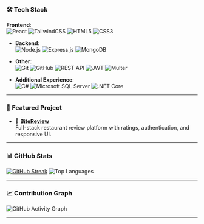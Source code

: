 ### 🛠️ Tech Stack

**Frontend**:  
  ![React](https://img.shields.io/badge/React-20232A?style=flat&logo=react&logoColor=darkgray)
  ![TailwindCSS](https://img.shields.io/badge/Tailwind_CSS-38B2AC?style=flat&logo=tailwind-css&logoColor=darkgray)
  ![HTML5](https://img.shields.io/badge/HTML5-E34F26?style=flat&logo=html5&logoColor=darkgray)
  ![CSS3](https://img.shields.io/badge/CSS3-1572B6?style=flat&logo=css3&logoColor=darkgray)

- **Backend**:  
  ![Node.js](https://img.shields.io/badge/Node.js-339933?style=flat&logo=nodedotjs&logoColor=darkgray)
  ![Express.js](https://img.shields.io/badge/Express.js-000000?style=flat&logo=express&logoColor=darkgray)
  ![MongoDB](https://img.shields.io/badge/MongoDB-4EA94B?style=flat&logo=mongodb&logoColor=darkgray)

- **Other**:  
  ![Git](https://img.shields.io/badge/Git-F05032?style=flat&logo=git&logoColor=darkgray)
  ![GitHub](https://img.shields.io/badge/GitHub-181717?style=flat&logo=github&logoColor=darkgray)
  ![REST API](https://img.shields.io/badge/REST_API-005571?style=flatColor=darkgray)
  ![JWT](https://img.shields.io/badge/JWT-black?style=flat&logo=JSON%20web%20tokens&logoColor=darkgray)
  ![Multer](https://img.shields.io/badge/Multer-00C7B7?style=flatColor=darkgray)

- **Additional Experience**:  
  ![C#](https://img.shields.io/badge/C%23-239120?style=flat&logo=c-sharp&logoColor=darkgray)
  ![Microsoft SQL Server](https://img.shields.io/badge/SQL_Server-CC2927?style=flat&logo=microsoftsqlserver&logoColor=darkgray)
  ![.NET Core](https://img.shields.io/badge/.NET-512BD4?style=flat&logo=dotnet&logoColor=darkgray) 

---

### 📌 Featured Project

- 🧾 [**BiteReview**](https://github.com/VladislavDim/bite-review)  
  Full-stack restaurant review platform with ratings, authentication, and responsive UI.

---

### 📊 GitHub Stats

[![GitHub Streak](https://github-readme-streak-stats.herokuapp.com?user=VladislavDim&theme=dark&hide_border=true)](https://github.com/VladislavDim)
![Top Languages](https://github-readme-stats.vercel.app/api/top-langs/?username=VladislavDim&layout=compact&theme=github_dark&hide_border=true)

---

### 📈 Contribution Graph

![GitHub Activity Graph](https://github-readme-activity-graph.vercel.app/graph?username=VladislavDim&theme=github-compact&hide_border=true)

---
